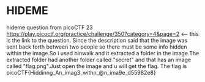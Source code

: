 # HIDEME 
hideme question from picoCTF 23
https://play.picoctf.org/practice/challenge/350?category=4&page=2 <-- this is the link to the question.
Since the description said that the image was sent back forth between two people so there must be some info hidden within the image.So i used binwalk and it extracted a folder in the image.The extracted folder had another folder called "secret" and that has an image called "flag.png".Just open the image and u will get the flag.
The flag is picoCTF{Hiddinng_An_imag3_withn_@n_ima9e_d55982e8}
